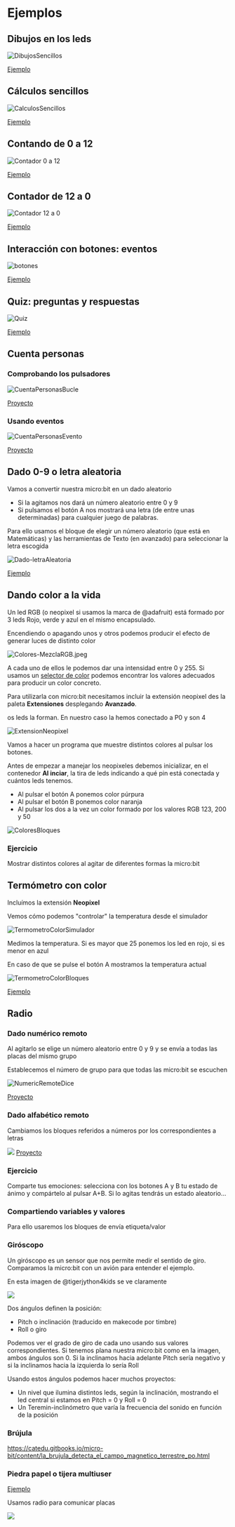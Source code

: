 # Ejemplos

## Dibujos en los leds


![DibujosSencillos](./images/DibujosSencillos.png)

[Ejemplo](https://makecode.microbit.org/_2umDKgXr687x)

## Cálculos sencillos

![CalculosSencillos](./images/CalculosSencillos.png)

[Ejemplo](https://makecode.microbit.org/_L9iibr2646bF)


## Contando de 0 a 12

![Contador 0 a 12](./images/Contador0-12.png)

[Ejemplo](https://makecode.microbit.org/_avMERWV6DW3i)

## Contador de 12 a 0

![Contador 12 a 0](./images/Contador12-0.png)

[Ejemplo](https://makecode.microbit.org/_VaPMFeUmph3e)

## Interacción con botones: eventos

![botones](./images/botones.png)

[Ejemplo](https://makecode.microbit.org/_HiMTd56HvbXF)


## Quiz: preguntas y respuestas

![Quiz](./images/Quiz.png)

[Ejemplo](https://makecode.microbit.org/_5rFevrfKAVwJ)

## Cuenta personas

### Comprobando los pulsadores

![CuentaPersonasBucle](./images/CuentaPersonasBucle.png)

[Proyecto](https://makecode.microbit.org/_2tM31LEe6f93)

### Usando eventos

![CuentaPersonasEvento](./images/CuentaPersonasEvento.png)

[Proyecto](https://makecode.microbit.org/_aRMTbjKDb5AD)

## Dado 0-9 o letra aleatoria

Vamos a convertir nuestra micro:bit en un dado aleatorio
* Si la agitamos nos dará un número aleatorio entre 0 y 9
* Si pulsamos el botón A nos mostrará una letra (de entre unas determinadas) para cualquier juego de palabras. 

Para ello usamos el bloque de elegir un número aleatorio (que está en Matemáticas) y las herramientas de Texto (en avanzado) para seleccionar la letra escogida

![Dado-letraAleatoria](./images/Dado-letraAleatoria.png)

[Ejemplo](https://makecode.microbit.org/_1VsbxM97Cbi9)

## Dando color a la vida

Un led RGB (o neopixel si usamos la marca de @adafruit) está formado por 3 leds Rojo, verde y azul en el mismo encapsulado. 

Encendiendo o apagando unos y otros podemos producir el efecto de generar luces de distinto color

![Colores-MezclaRGB.jpeg](./images/Colores-MezclaRGB.jpeg)

A cada uno de ellos le podemos dar una intensidad entre 0 y 255. Si usamos un [selector de color](https://htmlcolorcodes.com/es/) podemos encontrar los valores adecuados para producir un color concreto.

Para utilizarla con micro:bit necesitamos incluir la extensión neopixel des la paleta **Extensiones** desplegando **Avanzado**.

os leds la forman. En nuestro caso la hemos conectado a P0 y son 4

![ExtensionNeopixel](./images/ExtensionNeopixel.png)



Vamos a hacer un programa que muestre distintos colores al pulsar los botones.

Antes de empezar a manejar los neopixeles debemos inicializar, en el contenedor **Al inciar**, la tira de leds indicando a qué pin está conectada y cuántos leds tenemos.

* Al pulsar el botón A ponemos color púrpura
* Al pulsar el botón B ponemos color naranja
* Al pulsar los dos a la vez un color formado por los valores RGB 123, 200 y 50


![ColoresBloques](./images/ColoresBloques.png)


### Ejercicio

Mostrar distintos colores al agitar de diferentes formas la micro:bit

## Termómetro con color

Incluímos la extensión **Neopixel**

Vemos cómo podemos "controlar" la temperatura desde el simulador

![TermometroColorSimulador](./images/TermometroColorSimulador.png)

Medimos la temperatura. Si es mayor que 25 ponemos los led en rojo, si es menor en azul

En caso de que se pulse el botón A mostramos la temperatura  actual

![TermometroColorBloques](./images/TermometroColorBloques.png)

[Ejemplo](https://makecode.microbit.org/_XcPcJEfhvd3v)

## Radio

### Dado numérico remoto

Al agitarlo se elige un número aleatorio entre 0 y 9 y se envía a todas las placas del mismo grupo

Establecemos el número de grupo para que todas las micro:bit se escuchen

![NumericRemoteDice](./images/NumericRemoteDice.png)

[Proyecto](https://makecode.microbit.org/_ft6bim3q7ayP)

### Dado alfabético remoto

Cambiamos los bloques referidos a números por los correspondientes a letras

![](./images/AlphabticRemoteDice.png)
[Proyecto](https://makecode.microbit.org/_dC1hzRVkzELx)

### Ejercicio

Comparte tus emociones: selecciona con los botones A y B tu estado de ánimo y compártelo al pulsar A+B. Si lo agitas tendrás un estado aleatorio...

### Compartiendo variables y valores

Para ello usaremos los bloques de envía etiqueta/valor


### Giróscopo

Un giróscopo es un sensor que nos permite medir el sentido de giro. Comparamos la micro:bit con un avión para entender el ejemplo. 

En esta imagen de @tigerjython4kids se ve claramente 

![](./images/accererRoll.png)

Dos ángulos definen la posición:

* Pitch o inclinación (traducido en makecode por timbre)
* Roll o giro

Podemos ver el grado de giro de cada uno usando sus valores correspondientes. Si tenemos plana nuestra micro:bit como en la imagen, ambos ángulos son 0. Si la inclinamos hacia adelante Pitch sería negativo y si la inclinamos hacia la izquierda lo sería Roll

Usando estos ángulos podemos hacer muchos proyectos:

* Un nivel que ilumina distintos leds, según la inclinación, mostrando el led central si estamos en Pitch = 0 y Roll = 0
* Un Teremin-inclinómetro que varía la frecuencia del sonido en función de la posición



### Brújula

https://catedu.gitbooks.io/micro-bit/content/la_brujula_detecta_el_campo_magnetico_terrestre_po.html

### Piedra papel o tijera multiuser

[Ejemplo](https://makecode.microbit.org/projects/rps-teams)

Usamos radio para comunicar placas

![](./images/PiedraPapelTijeraMultiuser.png)